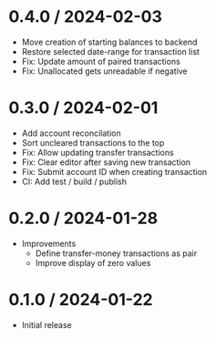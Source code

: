 # 0.4.0 / 2024-02-03

  * Move creation of starting balances to backend
  * Restore selected date-range for transaction list
  * Fix: Update amount of paired transactions
  * Fix: Unallocated gets unreadable if negative

# 0.3.0 / 2024-02-01

  * Add account reconcilation
  * Sort uncleared transactions to the top
  * Fix: Allow updating transfer transactions
  * Fix: Clear editor after saving new transaction
  * Fix: Submit account ID when creating transaction
  * CI: Add test / build / publish

# 0.2.0 / 2024-01-28

  * Improvements
    * Define transfer-money transactions as pair
    * Improve display of zero values

# 0.1.0 / 2024-01-22

  * Initial release
